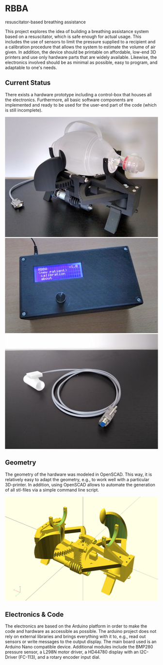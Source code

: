 # RBBA
resuscitator-based breathing assistance

This project explores the idea of building a breathing assistance system based on a resuscitator, which is safe enough for actual usage. This includes the use of sensors to limit the pressure supplied to a recipient and a calibration procedure that allows the system to estimate the volume of air given. In addition, the device should be printable on affordable, low-end 3D printers and use only hardware parts that are widely available. Likewise, the electronics involved should be as minimal as possible, easy to program, and adaptable to one's needs.

## Current Status

There exists a hardware prototype including a control-box that houses all the electronics. Furthermore, all basic software components are implemented and ready to be used for the user-end part of the code (which is still incomplete).

![device_photo](https://github.com/jkerdels/RBBA/blob/master/rbba-dev.jpg?raw=true "device prototype")
![controlbox_photo](https://github.com/jkerdels/RBBA/blob/master/rbba-devbox.jpg?raw=true "control box prototype")
![sensor_photo](https://github.com/jkerdels/RBBA/blob/master/rbba-devsensor.jpg?raw=true "pressure sensor prototype")


## Geometry

The geometry of the hardware was modeled in OpenSCAD. This way, it is relatively easy to adapt the geometry, e.g., to work well with a particular 3D-printer. In addition, using OpenSCAD allows to automate the generation of all stl-files via a simple command line script.

![parametric_geometry](https://github.com/jkerdels/RBBA/blob/master/rbba-openscad.jpg?raw=true "device geometry")

## Electronics & Code

The electronics are based on the Arduino platform in order to make the code and hardware as accessible as possible. The arduino project does not rely on external libraries and brings everything with it to, e.g., read out sensors or write messages to the output display. The main board used is an Arduino Nano compatible device. Additional modules include the BMP280 pressure sensor, a L298N motor driver, a HD44780 display with an I2C-Driver (FC-113), and a rotary encoder input dial.

